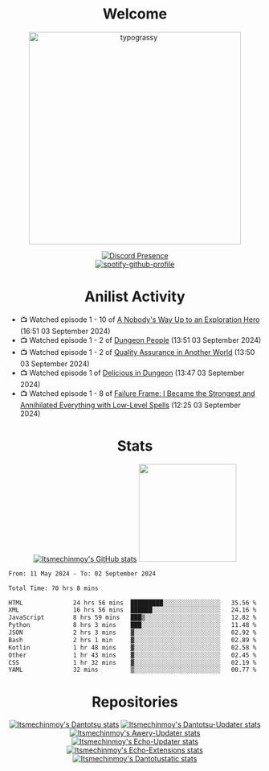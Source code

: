 <div align="center">

# Welcome
<a href="https://github.com/kawarimidoll/typograssy">
    <img alt="typograssy" src="https://typograssy.deno.dev/api?text=%E3%82%88%E3%81%86%E3%81%93%E3%81%9D%E3%81%BF%E3%81%AA%E3%81%95%E3%82%93%20-%20Itsmechinmoy--&&l0=none&l1=82d9d0&l2=027353&l3=038c4c&l4=01402e&bg=none&frame=none&speed=100&comment=" width="421.99">
</a>

[![Discord Presence](https://lanyard.cnrad.dev/api/523539866311720963?theme=dark&bg=Oe1116&animated=false&hideDiscrim=true&borderRadius=30px&hideActivity=whenNotUsed)](https://discord.com/users/523539866311720963)<br>
[![spotify-github-profile](https://spotify-github-profile.kittinanx.com/api/view?uid=31zczwoe3obxakjgkio7anubhkaq&cover_image=true&theme=novatorem&show_offline=true&background_color=121212&interchange=false&bar_color=53b14f&bar_color=ffffff&bar_color_cover=false)](https://spotify-github-profile.vercel.app/api/view?uid=31zczwoe3obxakjgkio7anubhkaq&redirect=true)
</div>

<div align="center">

# Anilist Activity
</div>
<!-- ANILIST_ACTIVITY:start -->

-   📺 Watched episode 1 - 10 of [A Nobody's Way Up to an Exploration Hero](https://anilist.co/anime/172416) (16:51 03 September 2024)
-   📺 Watched episode 1 - 2 of [Dungeon People](https://anilist.co/anime/168345) (13:51 03 September 2024)
-   📺 Watched episode 1 - 2 of [Quality Assurance in Another World](https://anilist.co/anime/163077) (13:50 03 September 2024)
-   📺 Watched episode 1 of [Delicious in Dungeon](https://anilist.co/anime/153518) (13:47 03 September 2024)
-   📺 Watched episode 1 - 8 of [Failure Frame: I Became the Strongest and Annihilated Everything with Low-Level Spells](https://anilist.co/anime/173694) (12:25 03 September 2024)

<!-- ANILIST_ACTIVITY:end -->
<div align="center">
    
# Stats
[![Itsmechinmoy's GitHub stats](https://github-readme-stats.vercel.app/api?username=itsmechinmoy&show_icons=true&theme=algolia)](https://github.com/anuraghazra/github-readme-stats)
<img src="https://github-readme-stackoverflow.vercel.app/?userID=25004176&theme=dark" height="194"/>
</div>
<!--START_SECTION:waka-->

```txt
From: 11 May 2024 - To: 02 September 2024

Total Time: 70 hrs 8 mins

HTML              24 hrs 56 mins  █████████░░░░░░░░░░░░░░░░   35.56 %
XML               16 hrs 56 mins  ██████░░░░░░░░░░░░░░░░░░░   24.16 %
JavaScript        8 hrs 59 mins   ███▒░░░░░░░░░░░░░░░░░░░░░   12.82 %
Python            8 hrs 3 mins    ███░░░░░░░░░░░░░░░░░░░░░░   11.48 %
JSON              2 hrs 3 mins    ▓░░░░░░░░░░░░░░░░░░░░░░░░   02.92 %
Bash              2 hrs 1 min     ▓░░░░░░░░░░░░░░░░░░░░░░░░   02.89 %
Kotlin            1 hr 48 mins    ▓░░░░░░░░░░░░░░░░░░░░░░░░   02.58 %
Other             1 hr 43 mins    ▓░░░░░░░░░░░░░░░░░░░░░░░░   02.45 %
CSS               1 hr 32 mins    ▓░░░░░░░░░░░░░░░░░░░░░░░░   02.19 %
YAML              32 mins         ▒░░░░░░░░░░░░░░░░░░░░░░░░   00.77 %
```

<!--END_SECTION:waka-->
<div align="center">

# Repositories
[![Itsmechinmoy's Dantotsu stats](https://github-readme-stats.vercel.app/api/pin/?username=itsmechinmoy&repo=dantotsu&show_icons=true&theme=algolia&description_lines_count=1)](https://github.com/itsmechinmoy/dantotsu)
[![Itsmechinmoy's Dantotsu-Updater stats](https://github-readme-stats.vercel.app/api/pin/?username=itsmechinmoy&repo=dantotsu-updater&show_icons=true&theme=algolia&description_lines_count=1)](https://github.com/itsmechinmoy/dantotsu-updater)
[![Itsmechinmoy's Awery-Updater stats](https://github-readme-stats.vercel.app/api/pin/?username=itsmechinmoy&repo=awery-updater&show_icons=true&theme=algolia&description_lines_count=1)](https://github.com/itsmechinmoy/awery-updater)
[![Itsmechinmoy's Echo-Updater stats](https://github-readme-stats.vercel.app/api/pin/?username=itsmechinmoy&repo=echo-updater&show_icons=true&theme=algolia&description_lines_count=1)](https://github.com/itsmechinmoy/echo-updater)
[![Itsmechinmoy's Echo-Extensions stats](https://github-readme-stats.vercel.app/api/pin/?username=itsmechinmoy&repo=echo-extensions&show_icons=true&theme=algolia&description_lines_count=1)](https://github.com/itsmechinmoy/echo-extensions)
[![Itsmechinmoy's Dantotustatic stats](https://github-readme-stats.vercel.app/api/pin/?username=itsmechinmoy&repo=dantotustatic&show_icons=true&theme=algolia&description_lines_count=1)](https://github.com/itsmechinmoy/dantotustatic)
</div>
